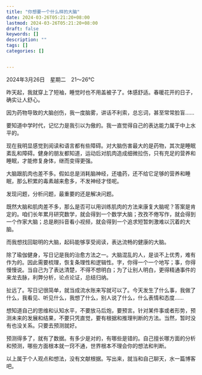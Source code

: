 ```yaml
---
title: "你想要一个什么样的大脑"
date: 2024-03-26T05:21:20+08:00
lastmod: 2024-03-26T05:21:20+08:00
draft: false
keywords: []
description: ""
tags: []
categories: []


---
```


2024年3月26日　星期二　21～26℃

昨天起，我就穿上了短袖，睡觉时也不用盖被子了。体感舒适。春暖花开的日子，确实让人舒心。

因为药物导致的大脑创伤，我一度脑雾，讲话不利索，总忘词，甚至常常脸盲……

要知道中学时代，记忆力是我引以为傲的。我一直觉得自己的表达能力属于中上水平的。<!--more-->

现在我明显感觉到阅读和语言都有些障碍。对大脑伤害最大的是药物，其次是睡眠紊乱和障碍。健身的朋友都知道，运动后对肌肉造成细微拉伤，只有充足的营养和睡眠，才能修复身体，继而变得更强。

大脑跟肌肉也差不多。假如总是消耗脑神经，还嗑药，还不给它足够的营养和睡眠，那么积累的毒素越来愈多，不发神经才怪呢。

发现问题，分析问题，最重要的还是解决问题。

既然大脑和肌肉差不多，那么是否可以用训练肌肉的方法来康复大脑呢？答案是肯定的。咱们长年累月研究数学，就会得到一个数学大脑；孜孜不倦写作，就会得到一个作家大脑；总是刷抖音看小视频，就会得到一个追求短暂刺激难以沉着的大脑。

而我想找回聪明的大脑，起码能够享受阅读，表达流畅的健康的大脑。

除了瑜伽健身，写日记是我的治愈方法之一。大脑混乱的人，是谈不上优秀，难有作为的。因此需要梳理，恢复条理性和逻辑性。字，你得一个一个地写；事，你得慢慢说。当自己为了表达清楚，不得不想明白；为了让别人明白，更得精通事件的来龙去脉，利弊分析，论点论证，总结归纳。

扯远了。写日记很简单，就当成流水账来写就可以了。今天发生了什么事，我做了什么，我看见、听见什么，我想了什么，别人说了什么，什么表情和态度……

想知道自己的思维和认知水平，不要放马后炮，要预言。针对某件事或者形势，预测未来的发展和结果，不要只凭直觉，要有根据和推理判断的方法。当然，暂时没有也没关系。只要去预测就好。

预测得多了，就有了数据。有多少是对的，有哪些是错的。自己擅长哪方面的分析和预测，哪些方面根本就一窍不通，世界根本不理会你的想法和判断。

以上属于个人观点和想法，没有文献根据。写出来，就当和自己聊天，水一篇博客吧。

